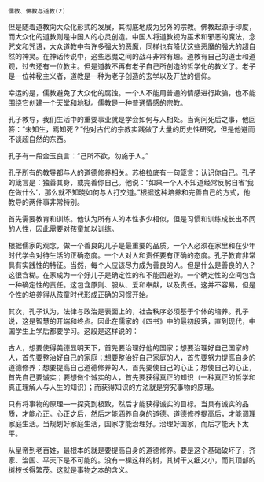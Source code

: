     儒教、佛教与道教(2) 

   但是随着道教向大众化形式的发展，其彻底地成为另外的宗教。佛教起源于印度，而大众化的道教则是中国人的心灵创造。中国人将道教视为巫术和邪恶的魔法，念咒文和咒语，大众道教中有许多强大的恶魔，同样也有降伏这些恶魔的强大的超自然的神灵。在神话传说中，这些恶魔之间的战斗非常有趣。道教有自己的道士和道观，过去还有一位教主。但是道教不再有老子自己所创造的哲学化的教义了。老子是一位神秘主义者，道教是一种为老子创造的玄学以及开放的信仰。

   幸运的是，儒教避免了大众化的腐蚀。一个人不能用普通的情感进行欺骗，也不能围绕它创建一个天堂和地狱。儒教是一种普通情感的宗教。

   孔子教导，我们生活中的重要事业就是学会如何与人相处。当询问死后之事，他回答：“未知生，焉知死？”他对古代的宗教实践做了大量的历史性研究，但是他避而不谈超自然的东西。

   孔子有一段金玉良言：“己所不欲，勿施于人。”

   孔子所有的教导都与人的道德修养相关。苏格拉底有一句箴言：认识你自己。孔子的箴言是：独善其身，或完善你自己。他说：“如果一个人不知道经常反躬自省‘我在做什么’，那么就不知晓如何与人打交道。”根据这种培养和完善自己的方式，他教导的两件事非常特别。

   首先需要教育和训练。他认为所有人的本性多少相似，但是习惯和训练成长出不同的人性，因此需要对孩童加以训练。

   根据儒家的观念，做一个善良的儿子是最重要的品质。一个人必须在家里和在少年时代学会对待生活的正确态度。一个人对人和责任要有正确的态度。孔子教育非常具有实践性的特征。当然，每个人应该尽力成为善良的人。但是什么是善良的人？这很含糊。在家成为一个好儿子是确定性的和不能回避的。一个确定性的空间包含一种确定性的责任。这包含原则、服从、爱和奉献，以及责任。这并不容易，但是个性的培养得从孩童时代形成正确的习惯开始。

   其次，孔子认为，法律与政治是表面上的，社会秩序必须基于个体的培养。孔子说，这是智慧的开端和终点。因此在儒家的《四书》中的最初段落，直到现代，中国学生上学后都要学习。这段是这样说的：

   古人，想要使得美德显明天下，首先要治理好他的国家；想要治理好自己国家的人，首先要整治好自己的家庭；想要整治好自己家庭的人，首先要努力提高自身的道德修养；想要提高自己道德修养的人，首先要使自己的心正；想使自己的心正，首先自己要诚实；要想做个诚实的人，首先要获得真正的知识（一种真正的哲学和真正理解人与人生的知识）；而获得知识的方法就是穷究事物的原理。

   只有将事物的原理—一探究到极致，然后才能获得诚实的目标。当具有诚实的品质，才能心正。心正之后，然后才能涵养自身的道德。道德修养提高后，才能调理家庭生活。当规划好家庭生活，国家才能治理好。治理好国家，而后才能天下太平。

   从皇帝到老百姓，最根本的就是要提高自身的道德修养。要是这个基础破坏了，齐家、治国、平天下是不可能的。没有一棵这样的树，其树干又细又小，而其顶部的树枝长得繁茂。这就是事物之本的含义。

